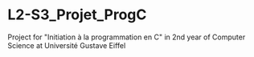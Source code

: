 # L2-S3_Projet_ProgC
 Project for "Initiation à la programmation en C" in 2nd year of Computer Science at Université Gustave Eiffel
